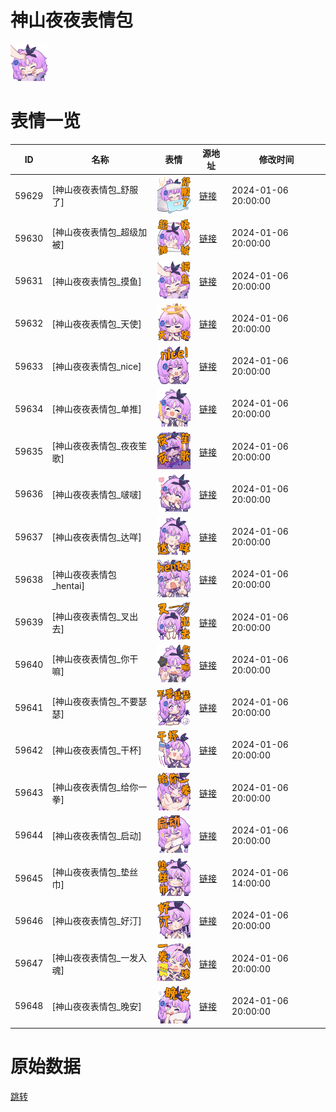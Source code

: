# 神山夜夜表情包

<img src="./cover.png" height="60" alt="cover" />

# 表情一览

|ID|名称|表情|源地址|修改时间|
|----|----|----|----|----|
|59629|[神山夜夜表情包_舒服了]|<img src="./pic/059629_%5B神山夜夜表情包_舒服了%5D.png" height="60" alt="舒服了"/>|[链接](https://i0.hdslb.com/bfs/garb/e0e1aa2051fcf413c35a98b7bb4459d6372ca230.png)|2024-01-06 20:00:00|
|59630|[神山夜夜表情包_超级加被]|<img src="./pic/059630_%5B神山夜夜表情包_超级加被%5D.png" height="60" alt="超级加被"/>|[链接](https://i0.hdslb.com/bfs/garb/c5e426c5f5a46e3f0c30882cb4cd1df95c8579f7.png)|2024-01-06 20:00:00|
|59631|[神山夜夜表情包_摸鱼]|<img src="./pic/059631_%5B神山夜夜表情包_摸鱼%5D.png" height="60" alt="摸鱼"/>|[链接](https://i0.hdslb.com/bfs/garb/b0d6c1f550a2bd2b59d7d77c63ecc0950ebc4446.png)|2024-01-06 20:00:00|
|59632|[神山夜夜表情包_天使]|<img src="./pic/059632_%5B神山夜夜表情包_天使%5D.png" height="60" alt="天使"/>|[链接](https://i0.hdslb.com/bfs/garb/6d250ad58e2d1f7062299c39a029ea1a9c993c06.png)|2024-01-06 20:00:00|
|59633|[神山夜夜表情包_nice]|<img src="./pic/059633_%5B神山夜夜表情包_nice%5D.png" height="60" alt="nice"/>|[链接](https://i0.hdslb.com/bfs/garb/0af47b80df7e00ca910362f7a92f085731e61916.png)|2024-01-06 20:00:00|
|59634|[神山夜夜表情包_单推]|<img src="./pic/059634_%5B神山夜夜表情包_单推%5D.png" height="60" alt="单推"/>|[链接](https://i0.hdslb.com/bfs/garb/41dd52346158ee496f3ef91cf515b3cc112f9983.png)|2024-01-06 20:00:00|
|59635|[神山夜夜表情包_夜夜笙歌]|<img src="./pic/059635_%5B神山夜夜表情包_夜夜笙歌%5D.png" height="60" alt="夜夜笙歌"/>|[链接](https://i0.hdslb.com/bfs/garb/5cccdc68fb440f56b89665a9918a5186d4585d1a.png)|2024-01-06 20:00:00|
|59636|[神山夜夜表情包_啵啵]|<img src="./pic/059636_%5B神山夜夜表情包_啵啵%5D.png" height="60" alt="啵啵"/>|[链接](https://i0.hdslb.com/bfs/garb/094f5a21c1b9fd9edb993180e3fb258c45029236.png)|2024-01-06 20:00:00|
|59637|[神山夜夜表情包_达咩]|<img src="./pic/059637_%5B神山夜夜表情包_达咩%5D.png" height="60" alt="达咩"/>|[链接](https://i0.hdslb.com/bfs/garb/af8be480344a270361109dea28ce12d88d193275.png)|2024-01-06 20:00:00|
|59638|[神山夜夜表情包_hentai]|<img src="./pic/059638_%5B神山夜夜表情包_hentai%5D.png" height="60" alt="hentai"/>|[链接](https://i0.hdslb.com/bfs/garb/f888e985a1ee80a79aaf5d46c287cc20fa75d985.png)|2024-01-06 20:00:00|
|59639|[神山夜夜表情包_叉出去]|<img src="./pic/059639_%5B神山夜夜表情包_叉出去%5D.png" height="60" alt="叉出去"/>|[链接](https://i0.hdslb.com/bfs/garb/56c33bc2c39384b64275b8e6c96784ae193d9c6b.png)|2024-01-06 20:00:00|
|59640|[神山夜夜表情包_你干嘛]|<img src="./pic/059640_%5B神山夜夜表情包_你干嘛%5D.png" height="60" alt="你干嘛"/>|[链接](https://i0.hdslb.com/bfs/garb/f2b73e08813dd5f206bfbef40fc5147db373820c.png)|2024-01-06 20:00:00|
|59641|[神山夜夜表情包_不要瑟瑟]|<img src="./pic/059641_%5B神山夜夜表情包_不要瑟瑟%5D.png" height="60" alt="不要瑟瑟"/>|[链接](https://i0.hdslb.com/bfs/garb/957c4a6a8ebdd097fd7341289a3d4cf19b454d9c.png)|2024-01-06 20:00:00|
|59642|[神山夜夜表情包_干杯]|<img src="./pic/059642_%5B神山夜夜表情包_干杯%5D.png" height="60" alt="干杯"/>|[链接](https://i0.hdslb.com/bfs/garb/64a59f622d8dc00263814429272e2d10a769509c.png)|2024-01-06 20:00:00|
|59643|[神山夜夜表情包_给你一拳]|<img src="./pic/059643_%5B神山夜夜表情包_给你一拳%5D.png" height="60" alt="给你一拳"/>|[链接](https://i0.hdslb.com/bfs/garb/c3e4282f33dd2c9809ac29493f88029c331924f7.png)|2024-01-06 20:00:00|
|59644|[神山夜夜表情包_启动]|<img src="./pic/059644_%5B神山夜夜表情包_启动%5D.png" height="60" alt="启动"/>|[链接](https://i0.hdslb.com/bfs/garb/321e75dcdb21f612c00bc3dc9380b4d40b05c024.png)|2024-01-06 20:00:00|
|59645|[神山夜夜表情包_垫丝巾]|<img src="./pic/059645_%5B神山夜夜表情包_垫丝巾%5D.png" height="60" alt="垫丝巾"/>|[链接](https://i0.hdslb.com/bfs/garb/e5fc924c48136e109047ff93aa91109802999088.png)|2024-01-06 14:00:00|
|59646|[神山夜夜表情包_好汀]|<img src="./pic/059646_%5B神山夜夜表情包_好汀%5D.png" height="60" alt="好汀"/>|[链接](https://i0.hdslb.com/bfs/garb/feae58898c1ffc0845c361f676f390456cf9271c.png)|2024-01-06 20:00:00|
|59647|[神山夜夜表情包_一发入魂]|<img src="./pic/059647_%5B神山夜夜表情包_一发入魂%5D.png" height="60" alt="一发入魂"/>|[链接](https://i0.hdslb.com/bfs/garb/9e68026b05da02d48bf2ed159e70f9b2e5c25708.png)|2024-01-06 20:00:00|
|59648|[神山夜夜表情包_晚安]|<img src="./pic/059648_%5B神山夜夜表情包_晚安%5D.png" height="60" alt="晚安"/>|[链接](https://i0.hdslb.com/bfs/garb/343b42b6e7225e21fd7205ac0245faad06499fde.png)|2024-01-06 20:00:00|

# 原始数据

[跳转](./raw.json)

